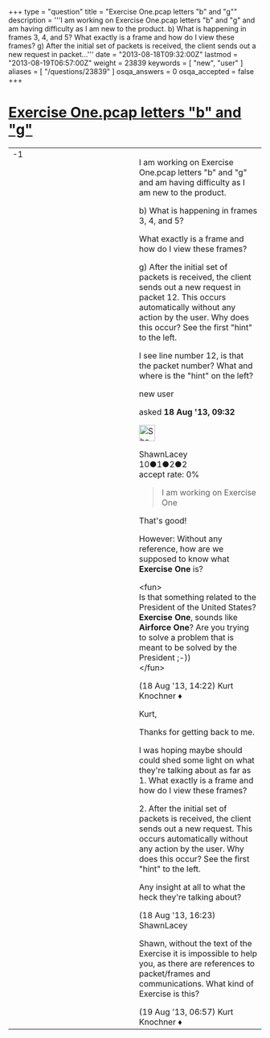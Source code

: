 +++
type = "question"
title = "Exercise One.pcap letters &quot;b&quot; and &quot;g&quot;"
description = '''I am working on Exercise One.pcap letters &quot;b&quot; and &quot;g&quot; and am having difficulty as I am new to the product. b) What is happening in frames 3, 4, and 5? What exactly is a frame and how do I view these frames? g) After the initial set of packets is received, the client sends out a new request in packet...'''
date = "2013-08-18T09:32:00Z"
lastmod = "2013-08-19T06:57:00Z"
weight = 23839
keywords = [ "new", "user" ]
aliases = [ "/questions/23839" ]
osqa_answers = 0
osqa_accepted = false
+++

<div class="headNormal">

# [Exercise One.pcap letters "b" and "g"](/questions/23839/exercise-onepcap-letters-b-and-g)

</div>

<div id="main-body">

<div id="askform">

<table id="question-table" style="width:100%;"><colgroup><col style="width: 50%" /><col style="width: 50%" /></colgroup><tbody><tr class="odd"><td style="width: 30px; vertical-align: top"><div class="vote-buttons"><span id="post-23839-upvote" class="ajax-command post-vote up" rel="nofollow" title="I like this post (click again to cancel)"> </span><div id="post-23839-score" class="post-score" title="current number of votes">-1</div><span id="post-23839-downvote" class="ajax-command post-vote down" rel="nofollow" title="I dont like this post (click again to cancel)"> </span> <span id="favorite-mark" class="ajax-command favorite-mark" rel="nofollow" title="mark/unmark this question as favorite (click again to cancel)"> </span><div id="favorite-count" class="favorite-count"></div></div></td><td><div id="item-right"><div class="question-body"><p>I am working on Exercise One.pcap letters "b" and "g" and am having difficulty as I am new to the product.</p><p>b) What is happening in frames 3, 4, and 5?</p><p>What exactly is a frame and how do I view these frames?</p><p>g) After the initial set of packets is received, the client sends out a new request in packet 12. This occurs automatically without any action by the user. Why does this occur? See the first "hint" to the left.</p><p>I see line number 12, is that the packet number? What and where is the "hint" on the left?</p></div><div id="question-tags" class="tags-container tags"><span class="post-tag tag-link-new" rel="tag" title="see questions tagged &#39;new&#39;">new</span> <span class="post-tag tag-link-user" rel="tag" title="see questions tagged &#39;user&#39;">user</span></div><div id="question-controls" class="post-controls"></div><div class="post-update-info-container"><div class="post-update-info post-update-info-user"><p>asked <strong>18 Aug '13, 09:32</strong></p><img src="https://secure.gravatar.com/avatar/43f588e40e2934f2d9bf34f7fe623971?s=32&amp;d=identicon&amp;r=g" class="gravatar" width="32" height="32" alt="ShawnLacey&#39;s gravatar image" /><p><span>ShawnLacey</span><br />
<span class="score" title="10 reputation points">10</span><span title="1 badges"><span class="badge1">●</span><span class="badgecount">1</span></span><span title="2 badges"><span class="silver">●</span><span class="badgecount">2</span></span><span title="2 badges"><span class="bronze">●</span><span class="badgecount">2</span></span><br />
<span class="accept_rate" title="Rate of the user&#39;s accepted answers">accept rate:</span> <span title="ShawnLacey has no accepted answers">0%</span></p></div></div><div id="comments-container-23839" class="comments-container"><span id="23840"></span><div id="comment-23840" class="comment"><div id="post-23840-score" class="comment-score"></div><div class="comment-text"><blockquote><p>I am working on Exercise One</p></blockquote><p>That's good!</p><p>However: Without any reference, how are we supposed to know what <strong>Exercise One</strong> is?</p><p>&lt;fun&gt;<br />
Is that something related to the President of the United States? <strong>Exercise One</strong>, sounds like <strong>Airforce One</strong>? Are you trying to solve a problem that is meant to be solved by the President ;-))<br />
&lt;/fun&gt;</p></div><div id="comment-23840-info" class="comment-info"><span class="comment-age">(18 Aug '13, 14:22)</span> <span class="comment-user userinfo">Kurt Knochner ♦</span></div></div><span id="23844"></span><div id="comment-23844" class="comment"><div id="post-23844-score" class="comment-score"></div><div class="comment-text"><p>Kurt,</p><p>Thanks for getting back to me.</p><p>I was hoping maybe should could shed some light on what they're talking about as far as 1. What exactly is a frame and how do I view these frames?</p><p>2. After the initial set of packets is received, the client sends out a new request. This occurs automatically without any action by the user. Why does this occur? See the first "hint" to the left.</p><p>Any insight at all to what the heck they're talking about?</p></div><div id="comment-23844-info" class="comment-info"><span class="comment-age">(18 Aug '13, 16:23)</span> <span class="comment-user userinfo">ShawnLacey</span></div></div><span id="23848"></span><div id="comment-23848" class="comment"><div id="post-23848-score" class="comment-score"></div><div class="comment-text"><p>Shawn, without the text of the Exercise it is impossible to help you, as there are references to packet/frames and communications. What kind of Exercise is this?</p></div><div id="comment-23848-info" class="comment-info"><span class="comment-age">(19 Aug '13, 06:57)</span> <span class="comment-user userinfo">Kurt Knochner ♦</span></div></div></div><div id="comment-tools-23839" class="comment-tools"></div><div class="clear"></div><div id="comment-23839-form-container" class="comment-form-container"></div><div class="clear"></div></div></td></tr></tbody></table>

</div>

</div>

